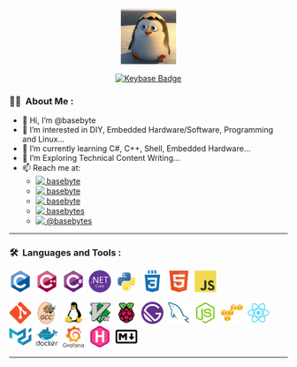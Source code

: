 <p align="center"><img src="https://raw.githubusercontent.com/basebyte/basebyte/main/giphy-penguin.gif" width="100"/></p>
<p align="center">
<a href="https://keybase.io/basebyte"><img src="https://img.shields.io/keybase/pgp/basebyte" alt="Keybase Badge"></a>
</p>

### :man_technologist: &nbsp;About Me :

- 👋 Hi, I’m @basebyte
- 👀 I’m interested in DIY, Embedded Hardware/Software, Programming and Linux...
- 🌱 I’m currently learning C#, C++, Shell, Embedded Hardware...
- 🔭 I’m Exploring Technical Content Writing...
- 📫 Reach me at: 
    - [<img src='https://user-images.githubusercontent.com/75151114/166128838-1a499a16-9002-4c39-8db3-442dd00ca04a.svg' style='display: inline-block; width: 16px; font-size: 1em; font-style: normal !important; font-weight: 400; line-height: 1; vertical-align: -0.075em;' /> basebyte](https://gitter.im/basebyte/basebyte)
    - [<img src='https://user-images.githubusercontent.com/75151114/166128940-c993e6ce-2976-43f3-873d-3ea94b8e4122.svg' style='display: inline-block; width: 16px; font-size: 1em; font-style: normal !important; font-weight: 400; line-height: 1; vertical-align: -0.075em;' /> basebyte](https://discord.com/channels/969088108706529340)  
    - [<img src='https://user-images.githubusercontent.com/9093649/164908920-6832c7f1-b1a7-458b-85c3-f069f78d9435.png' style='display: inline-block; width: 16px; font-size: 1em; font-style: normal !important; font-weight: 400; line-height: 1; vertical-align: -0.075em;' /> basebyte](https://www.linkedin.com/in/basebyte/) 
    - [<img src='https://user-images.githubusercontent.com/75151114/166128942-d4e8b60d-e3df-4054-bf20-f603c6b168ac.svg' style='display: inline-block; width: 16px; font-size: 1em; font-style: normal !important; font-weight: 400; line-height: 1; vertical-align: -0.075em;' /> basebytes](https://www.reddit.com/user/basebytes)
    - [<img src='https://user-images.githubusercontent.com/9093649/164793012-6ce60297-bc6b-4233-aa17-52743d7cd35f.svg' style='display: inline-block; width: 16px; font-size: 1em; font-style: normal !important; font-weight: 400; line-height: 1; vertical-align: -0.075em;' /> @basebytes](https://twitter.com/basebytes)

---

### 🛠 &nbsp;Languages and Tools :

<p>
<img src="https://github.com/devicons/devicon/blob/master/icons/c/c-original.svg" title="C" alt="C" width="40" height="40"/>&nbsp;
<img src="https://github.com/devicons/devicon/blob/master/icons/cplusplus/cplusplus-original.svg" title="C++" alt="C++" width="40" height="40"/>&nbsp;
<img src="https://github.com/devicons/devicon/blob/master/icons/csharp/csharp-original.svg" title="C#" alt="C#" width="40" height="40"/>&nbsp;
<img src="https://github.com/devicons/devicon/blob/master/icons/dotnetcore/dotnetcore-original.svg" title=".NET" alt=".NET" width="40" height="40"/>&nbsp;
<img src="https://github.com/devicons/devicon/blob/master/icons/python/python-original.svg" title="Python" alt="Python" width="40" height="40"/>&nbsp;
<img src="https://github.com/devicons/devicon/blob/master/icons/css3/css3-plain-wordmark.svg"  title="CSS3" alt="CSS" width="40" height="40"/>&nbsp;
<img src="https://github.com/devicons/devicon/blob/master/icons/html5/html5-original.svg" title="HTML5" alt="HTML" width="40" height="40"/>&nbsp;
<img src="https://github.com/devicons/devicon/blob/master/icons/javascript/javascript-original.svg" title="JavaScript" alt="JavaScript" width="40" height="40"/>&nbsp;

<img src="https://github.com/devicons/devicon/blob/master/icons/git/git-original.svg" title="Git" alt="Git" width="40" height="40"/>&nbsp;
<img src="https://github.com/devicons/devicon/blob/master/icons/gcc/gcc-original.svg" title="GCC" alt="GCC" width="40" height="40"/>&nbsp;
<img src="https://github.com/devicons/devicon/blob/master/icons/linux/linux-original.svg" title="Linux" alt="Linux" width="40" height="40"/>&nbsp;
<img src="https://github.com/devicons/devicon/blob/master/icons/vim/vim-original.svg" title="VIM" alt="VIM" width="40" height="40"/>&nbsp;
<img src="https://github.com/devicons/devicon/blob/master/icons/raspberrypi/raspberrypi-original.svg" title="raspberrypi" alt="raspberrypi" width="40" height="40"/>&nbsp;
<img src="https://github.com/devicons/devicon/blob/master/icons/gatsby/gatsby-original.svg" title="Gatsby"  alt="Gatsby" width="40" height="40"/>&nbsp;
<img src="https://github.com/devicons/devicon/blob/master/icons/mysql/mysql-original.svg" title="MySQL"  alt="MySQL" width="40" height="40"/>&nbsp;
<img src="https://github.com/devicons/devicon/blob/master/icons/nodejs/nodejs-original.svg" title="NodeJS" alt="NodeJS" width="40" height="40"/>&nbsp;
<img src="https://github.com/devicons/devicon/blob/master/icons/amazonwebservices/amazonwebservices-original.svg" title="AWS" alt="AWS" width="40" height="40"/>&nbsp;
<img src="https://github.com/devicons/devicon/blob/master/icons/react/react-original.svg" title="React" alt="React" width="40" height="40"/>&nbsp;
<img src="https://github.com/devicons/devicon/blob/master/icons/materialui/materialui-original.svg" title="Material UI" alt="Material UI" width="40" height="40"/>&nbsp;
<img src="https://github.com/devicons/devicon/blob/master/icons/docker/docker-original-wordmark.svg" title="Docker" alt="Docker" width="40" height="40"/>&nbsp;
<img src="https://github.com/devicons/devicon/blob/master/icons/grafana/grafana-original-wordmark.svg" title="Grafana" alt="Grafana" width="40" height="40"/>&nbsp;
<img src="https://github.com/devicons/devicon/blob/master/icons/hugo/hugo-original.svg" title="Hugo" alt="Hugo" width="40" height="40"/>&nbsp;
<img src="https://github.com/devicons/devicon/blob/master/icons/markdown/markdown-original.svg" title="MarkDown" alt="MarkDown" width="40" height="40"/>&nbsp;
</p>

---

